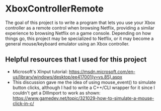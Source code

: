# XboxControllerRemote

The goal of this project is to write a program that lets you use your Xbox controller as a remote
control when browsing Netflix, providing a similar experience to browsing Netflix on a game
console. Depending on how things go, this project may be specialized to Netflix, or it may become
a general mouse/keyboard emulator using an Xbox controller.

## Helpful resources that I used for this project

* Microsoft's XInput tutorial: https://msdn.microsoft.com/en-us/library/windows/desktop/ee417001(v=vs.85).aspx
* This discussion gave me the idea of using mouse\_event() to simulate button clicks, although I had to write a C++/CLI wrapper for it since I couldn't get a DllImport to work as shown: https://www.gamedev.net/topic/321029-how-to-simulate-a-mouse-click-in-c/
